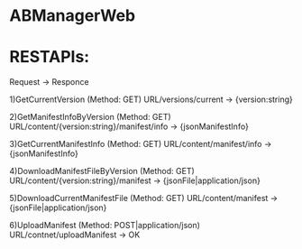 # ABManagerWeb

# RESTAPIs:
Request -> Responce

1)GetCurrentVersion (Method: GET)
URL/versions/current -> {version:string}

2)GetManifestInfoByVersion (Method: GET)
URL/content/{version:string}/manifest/info -> {jsonManifestInfo}

3)GetCurrentManifestInfo (Method: GET)
URL/content/manifest/info -> {jsonManifestInfo}

4)DownloadManifestFileByVersion (Method: GET)
URL/content/{version:string}/manifest -> {jsonFile|application/json}

5)DownloadCurrentManifestFile (Method: GET)
URL/content/manifest -> {jsonFile|application/json}

6)UploadManifest (Method: POST|application/json)
URL/contnet/uploadManifest -> OK
